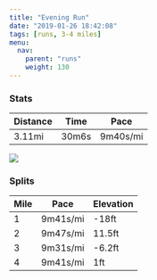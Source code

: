 ```yaml
---
title: "Evening Run"
date: "2019-01-26 18:42:08"
tags: [runs, 3-4 miles]
menu:
  nav:
    parent: "runs"
    weight: 130
---
```


### Stats

| Distance | Time | Pace |
|----------|------|------|
|3.11mi|30m6s|9m40s/mi|

<img src='https://maps.googleapis.com/maps/api/staticmap?maptype=roadmap&path=enc:}vjeIviyLVeDiA_A|B~CV`KzChJjErFxDZrI`NtIzX|Fbd@s@qAhAfc@oBvYnB}TiAwg@l@`B{Eg`@oIk[kJ_PaEe@iFqH}CmLBsE{C}FdB~B&key=AIzaSyC1MId7bFpkLXNAaYhBSTb8jLyiSqzbDtM&size=800x800&markers=color:yellow|label:S|53.47199,-2.26476&markers=color:green|label:F|53.47189,-2.26399'>

### Splits

| Mile | Pace | Elevation |
|------|------|-----------|
|1|9m41s/mi|-18ft|
|2|9m47s/mi|11.5ft|
|3|9m31s/mi|-6.2ft|
|4|9m41s/mi|1ft|
